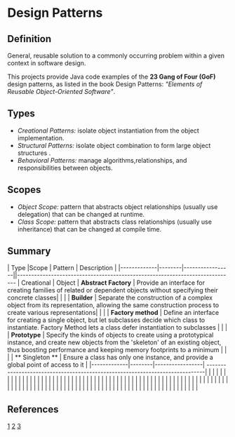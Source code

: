 # Design Patterns

## Definition
General, reusable solution to a commonly occurring problem within a given context in software design.

This projects provide Java code examples of the **23 Gang of Four (GoF)** design patterns,
as listed in the book Design Patterns: _"Elements of Reusable Object-Oriented Software"_.

## Types

- *Creational Patterns:* isolate object instantiation from the object implementation.
- *Structural Patterns:* isolate object combination to form large object structures .
- *Behavioral Patterns:* manage algorithms,relationships, and responsibilities between objects.

## Scopes
- *Object Scope:* pattern that abstracts object relationships (usually use delegation) that can be changed at runtime.
- *Class Scope:* pattern that abstracts class relationships (usually use inheritance) that can be changed at compile time.


## Summary



| Type        |Scope   | Pattern         | Description                                                                 |
|-------------|--------|-----------------||-----------------------------------------------------------------------------
| Creational  | Object | **Abstract Factory** | Provide an interface for creating families of related or dependent objects without specifying their concrete classes|
|             |        | **Builder**          | Separate the construction of a complex object from its representation, allowing the same construction process to create various representations|
|             |        | **Factory method**   |  Define an interface for creating a single object, but let subclasses decide which class to instantiate. Factory Method lets a class defer instantiation to subclasses |
|             |        | **Prototype**        |   Specify the kinds of objects to create using a prototypical instance, and create new objects from the 'skeleton' of an existing object, thus boosting performance and keeping memory footprints to a minimum |
|             |        | ** Singleton **   |   Ensure a class has only one instance, and provide a global point of access to it |
|-------------|--------|-----------------| -----------------------------------------------------------------------------|
|             |        |                 |                                                                                                                     |
|             |        |                 |                                                                                                                     |
|             |        |                 |                                                                                                                     |
|             |        |                 |                                                                                                                     |
|             |        |                 |                                                                                                                     |
|             |        |                 |                                                                                                                     |
|             |        |                 |                                                                                                                     |
|             |        |                 |                                                                                                                     |
|             |        |                 |                                                                                                                     |
|             |        |                 |                                                                                                                     |
|             |        |                 |                                                                                                                     |
|             |        |                 |                                                                                                                     |
|             |        |                 |                                                                                                                     |
|             |        |                 |                                                                                                                     |
|             |        |                 |                                                                                                                     |
|             |        |                 |                                                                                                                     |
|             |        |                 |                                                                                                                     |
|             |        |                 |                                                                                                                     |
|             |        |                 |                                                                                                                     |
|             |        |                 |                                                                                                                     |
|             |        |                 |                                                                                                                     |
|             |        |                 |                                                                                                                     |
|             |        |                 |                                                                                                                     |


## References
[1](https://en.wikipedia.org/wiki/Software_design_pattern)
[2](http://www.vincehuston.org/dp/)
[3](https://sourcemaking.com/design_patterns)

